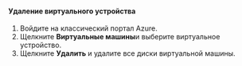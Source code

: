 #### <a name="to-delete-a-virtual-device"></a>Удаление виртуального устройства

1. Войдите на классический портал Azure.
2. Щелкните **Виртуальные машины**и выберите виртуальное устройство.
3. Щелкните **Удалить** и удалите все диски виртуальной машины.



<!--HONumber=Jan17_HO1-->


